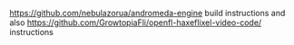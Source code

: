 https://github.com/nebulazorua/andromeda-engine build instructions and also https://github.com/GrowtopiaFli/openfl-haxeflixel-video-code/ instructions
